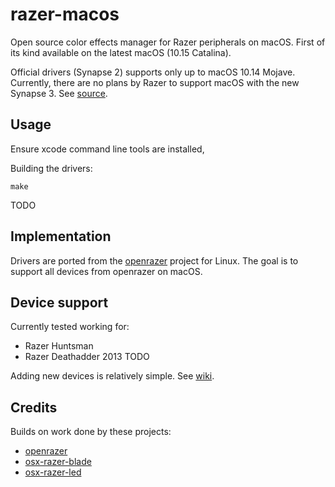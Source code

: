 # razer-macos

Open source color effects manager for Razer peripherals on macOS. First of its kind available on the latest macOS (10.15 Catalina).

Official drivers (Synapse 2) supports only up to macOS 10.14 Mojave. Currently, there are no plans by Razer to support macOS with the new Synapse 3.
See [source](https://support.razer.com/articles/1543762911).

## Usage

Ensure xcode command line tools are installed,

Building the drivers:

    make

TODO

## Implementation

Drivers are ported from the [openrazer](https://github.com/openrazer/openrazer) project for Linux.
The goal is to support all devices from openrazer on macOS.


## Device support

Currently tested working for:

* Razer Huntsman
* Razer Deathadder 2013 TODO

Adding new devices is relatively simple. See [wiki](https://github.com/openrazer/openrazer/blob/master/driver/razerchromacommon.h).


## Credits

Builds on work done by these projects:

* [openrazer](https://github.com/openrazer/openrazer)
* [osx-razer-blade](https://github.com/kprinssu/osx-razer-blade)
* [osx-razer-led](https://github.com/dylanparker/osx-razer-led)
